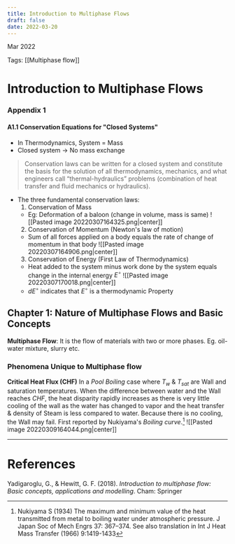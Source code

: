 ```yaml
---
title: Introduction to Multiphase Flows
draft: false
date: 2022-03-20
---
```


Mar 2022
    

Tags: [[Multiphase flow]]

# Introduction to Multiphase Flows
### Appendix 1
#### A1.1 Conservation Equations for "Closed Systems"
- In Thermodynamics, System = Mass  
- Closed system $\rightarrow$ No mass exchange 
> Conservation laws can be written for a closed system and constitute the basis for the solution of all thermodynamics, mechanics, and what engineers call “thermal-hydraulics” problems (combination of heat transfer and fluid mechanics or hydraulics).
- The three fundamental conservation laws:
  1. Conservation of Mass
    - Eg: Deformation of a baloon (change in volume, mass is same)
  ![[Pasted image 20220307164325.png|center]]
  2. Conservation of Momentum (Newton's law of motion)
    - Sum of all forces applied on a body equals the rate of change of momentum in that body 
    ![[Pasted image 20220307164906.png|center]]  
  3. Conservation of Energy (First Law of Thermodynamics)
    -  Heat added to the system minus work done by the system equals change in the internal energy $E^\circ$ 
    ![[Pasted image 20220307170018.png|center]]   
    - $dE^\circ$ indicates that $E^\circ$ is a thermodynamic Property 
## Chapter 1: Nature of Multiphase Flows and Basic Concepts
**Multiphase Flow**: It is the flow of materials with two or more phases. Eg. oil-water mixture, slurry etc. 

### Phenomena Unique to Multiphase flow
**Critical Heat Flux (CHF)**
In a *Pool Boiling* case where $T_w$ & $T_{sat}$ are Wall and saturation temperatures. 
When the difference between water and the Wall reaches *CHF*, the heat disparity rapidly increases as there is very little cooling of the wall as the water has changed to vapor and the heat transfer & density of Steam is less compared to water. Because there is no cooling, the Wall may fail. 
First reported by Nukiyama's *Boiling curve*.[^1] 
![[Pasted image 20220309164044.png|center]]







---
# References
Yadigaroglu, G., & Hewitt, G. F. (2018). _Introduction to multiphase flow: Basic concepts, applications and modelling_. Cham: Springer

[^1]: Nukiyama S (1934) The maximum and minimum value of the heat transmitted from metal to boiling water under atmospheric pressure. J Japan Soc of Mech Engrs 37: 367–374. See also translation in Int J Heat Mass Transfer (1966) 9:1419-1433

